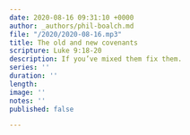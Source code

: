 ```yaml
---
date: 2020-08-16 09:31:10 +0000
author: _authors/phil-boalch.md
file: "/2020/2020-08-16.mp3"
title: The old and new covenants
scripture: Luke 9:18-20
description: If you’ve mixed them fix them.
series: ''
duration: ''
length: 
image: ''
notes: ''
published: false

---
```

